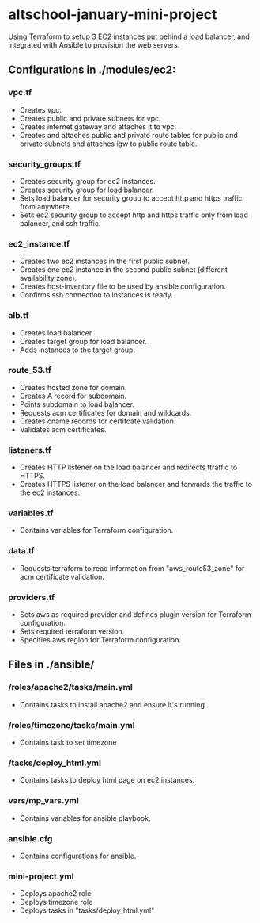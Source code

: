 # altschool-january-mini-project
Using Terraform to setup 3 EC2 instances put behind a load balancer, and integrated with Ansible to provision the web servers.
## Configurations in ./modules/ec2:
### vpc.tf
- Creates vpc.
- Creates public and private subnets for vpc.
- Creates internet gateway and attaches it to vpc.
- Creates and attaches public and private route tables for public and private subnets and attaches igw to public route table.
### security_groups.tf
- Creates security group for ec2 instances.
- Creates security group for load balancer.
- Sets load balancer for security group to accept http and https traffic from anywhere.
- Sets ec2 security group to accept http and https traffic only from load balancer, and ssh traffic.
### ec2_instance.tf
- Creates two ec2 instances in the first public subnet.
- Creates one ec2 instance in the second public subnet (different availability zone).
- Creates host-inventory file to be used by ansible configuration.
- Confirms ssh connection to instances is ready.
### alb.tf
- Creates load balancer.
- Creates target group for load balancer.
- Adds instances to the target group.
### route_53.tf
- Creates hosted zone for domain.
- Creates A record for subdomain.
- Points subdomain to load balancer.
- Requests acm certificates for domain and wildcards.
- Creates cname records for certifcate validation.
- Validates acm certificates.
### listeners.tf
- Creates HTTP listener on the load balancer and redirects ttraffic to HTTPS.
- Creates HTTPS listener on the load balancer and forwards the traffic to the ec2 instances.
### variables.tf
- Contains variables for Terraform configuration.
### data.tf
- Requests terraform to read information from "aws_route53_zone" for acm certificate validation.
### providers.tf
- Sets aws as required provider and defines plugin version for Terraform configuration.
- Sets required terraform version.
- Specifies aws region for Terraform configuration.
## Files in ./ansible/
### /roles/apache2/tasks/main.yml
- Contains tasks to install apache2 and ensure it's running.
### /roles/timezone/tasks/main.yml
- Contains task to set timezone
### /tasks/deploy_html.yml
- Contains tasks to deploy html page on ec2 instances.
### vars/mp_vars.yml
- Contains variables for ansible playbook.
### ansible.cfg
- Contains configurations for ansible.
### mini-project.yml
- Deploys apache2 role
- Deploys timezone role
- Deploys tasks in "tasks/deploy_html.yml"
